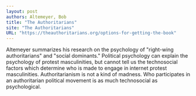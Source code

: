 ```yaml
---
layout: post
authors: Altemeyer, Bob
title: "The Authoritarians"
site: "The Authoritarians"
URL: "https://theauthoritarians.org/options-for-getting-the-book"
---
```


Altemeyer summarizes his research on the psychology of "right-wing
authoritarians" and "social dominants." Political psychology can
explain the psychology of protest masculinities, but cannot tell us
the technosocial factors which determine who is made to engage in
internet protest masculinities. Authoritarianism is not a kind of
madness. Who participates in an authoritarian political movement is as
much technosocial as psychological.
